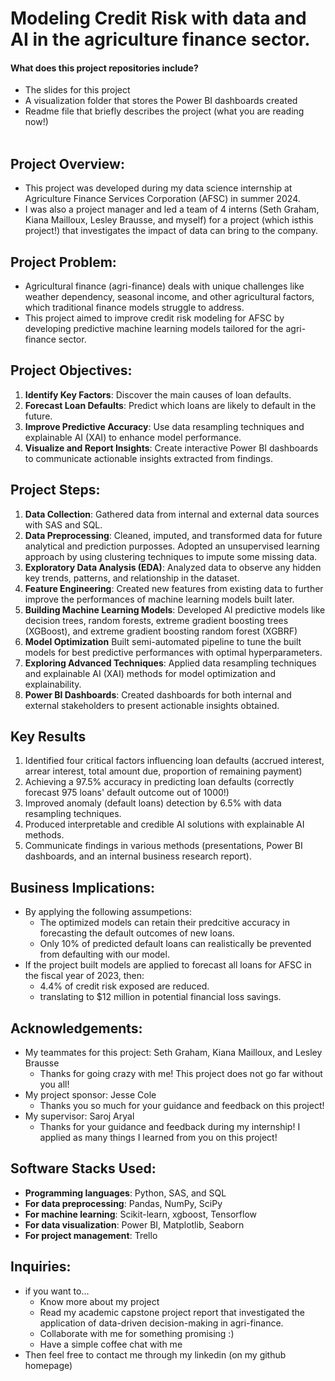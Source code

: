 # Modeling Credit Risk with data and AI in the agriculture finance sector.

#### What does this project repositories include?
* The slides for this project
* A visualization folder that stores the Power BI dashboards created
* Readme file that briefly describes the project (what you are reading now!)
<br></br>
## Project Overview:
* This project was developed during my data science internship at Agriculture Finance Services Corporation (AFSC) in summer 2024.
* I was also a project manager and led a team of 4 interns (Seth Graham, Kiana Mailloux, Lesley Brausse, and myself) for a project (which isthis project!) that investigates the impact of data can bring to the company.

## Project Problem:
* Agricultural finance (agri-finance) deals with unique challenges like weather dependency, seasonal income, and other agricultural factors, which traditional finance models struggle to address. 
* This project aimed to improve credit risk modeling for AFSC by developing predictive machine learning models tailored for the agri-finance sector.

## Project Objectives:
1. **Identify Key Factors**: Discover the main causes of loan defaults.
2. **Forecast Loan Defaults**: Predict which loans are likely to default in the future.
3. **Improve Predictive Accuracy**: Use data resampling techniques and explainable AI (XAI) to enhance model performance.
4. **Visualize and Report Insights**: Create interactive Power BI dashboards to communicate actionable insights extracted from findings.

## Project Steps:
1. **Data Collection**: Gathered data from internal and external data sources with SAS and SQL.
2. **Data Preprocessing**: Cleaned, imputed, and transformed data for future analytical and prediction purposses. Adopted an unsupervised learning approach by using clustering techniques to impute some missing data.
3. **Exploratory Data Analysis (EDA)**: Analyzed data to observe any hidden key trends, patterns, and relationship in the dataset.
4. **Feature Engineering**: Created new features from existing data to further improve the performances of machine learning models built later.
5. **Building Machine Learning Models**: Developed AI predictive models like decision trees, random forests, extreme gradient boosting trees (XGBoost), and extreme gradient boosting random forest (XGBRF)
6. **Model Optimization** Built semi-automated pipeline to tune the built models for best predictive performances with optimal hyperparameters.
7. **Exploring Advanced Techniques**: Applied data resampling techniques and explainable AI (XAI) methods for model optimization and explainability.
8. **Power BI Dashboards**: Created dashboards for both internal and external stakeholders to present actionable insights obtained.

## Key Results
1. Identified four critical factors influencing loan defaults (accrued interest, arrear interest, total amount due, proportion of remaining payment)
2. Achieving a 97.5% accuracy in predicting loan defaults (correctly forecast 975 loans' default outcome out of 1000!)
3. Improved anomaly (default loans) detection by 6.5% with data resampling techniques.
4. Produced interpretable and credible AI solutions with explainable AI methods.
5. Communicate findings in various methods (presentations, Power BI dashboards, and an internal business research report).

## Business Implications:
* By applying the following assumpetions:
   * The optimized models can retain their predcitive accuracy in forecasting the default outcomes of new loans.
   * Only 10% of predicted default loans can realistically be prevented from defaulting with our model.
* If the project built models are applied to forecast all loans for AFSC in the fiscal year of 2023, then:
    * 4.4% of credit risk exposed are reduced.
    * translating to $12 million in potential financial loss savings.
 
## Acknowledgements:
* My teammates for this project: Seth Graham, Kiana Mailloux, and Lesley Brausse 
    * Thanks for going crazy with me! This project does not go far without you all!
* My project sponsor: Jesse Cole
    * Thanks you so much for your guidance and feedback on this project!
* My supervisor: Saroj Aryal
    * Thanks for your guidance and feedback during my internship! I applied as many things I learned from you on this project!

## Software Stacks Used:
* **Programming languages**: Python, SAS, and SQL
* **For data preprocessing**: Pandas, NumPy, SciPy 
* **For machine learning**: Scikit-learn, xgboost, Tensorflow
* **For data visualization**: Power BI, Matplotlib, Seaborn
* **For project management**: Trello

## Inquiries:
* if you want to...
     * Know more about my project
     * Read my academic capstone project report that investigated the application of data-driven decision-making in agri-finance. 
     * Collaborate with me for something promising :)
     * Have a simple coffee chat with me
* Then feel free to contact me through my linkedin (on my github homepage)
